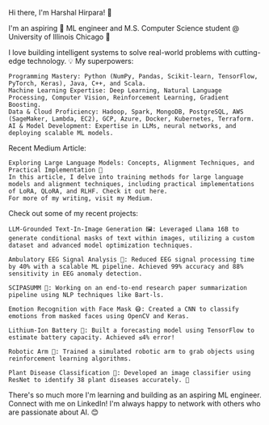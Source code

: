 Hi there, I'm Harshal Hirpara! 👋

I'm an aspiring 🚀 ML engineer and M.S. Computer Science student @ University of Illinois Chicago 🌆

I love building intelligent systems to solve real-world problems with cutting-edge technology. 💡
My superpowers:

    Programming Mastery: Python (NumPy, Pandas, Scikit-learn, TensorFlow, PyTorch, Keras), Java, C++, and Scala.
    Machine Learning Expertise: Deep Learning, Natural Language Processing, Computer Vision, Reinforcement Learning, Gradient Boosting.
    Data & Cloud Proficiency: Hadoop, Spark, MongoDB, PostgreSQL, AWS (SageMaker, Lambda, EC2), GCP, Azure, Docker, Kubernetes, Terraform.
    AI & Model Development: Expertise in LLMs, neural networks, and deploying scalable ML models.

Recent Medium Article:

    Exploring Large Language Models: Concepts, Alignment Techniques, and Practical Implementation 📝
    In this article, I delve into training methods for large language models and alignment techniques, including practical implementations of LoRA, QLoRA, and RLHF. Check it out here.
    For more of my writing, visit my Medium.

Check out some of my recent projects:

    LLM-Grounded Text-In-Image Generation 🖼️: Leveraged Llama 16B to generate conditional masks of text within images, utilizing a custom dataset and advanced model optimization techniques.

    Ambulatory EEG Signal Analysis 🧠: Reduced EEG signal processing time by 40% with a scalable ML pipeline. Achieved 99% accuracy and 88% sensitivity in EEG anomaly detection.

    SCIPASUMM 📜: Working on an end-to-end research paper summarization pipeline using NLP techniques like Bart-ls.

    Emotion Recognition with Face Mask 😷: Created a CNN to classify emotions from masked faces using OpenCV and Keras.

    Lithium-Ion Battery 🔋: Built a forecasting model using TensorFlow to estimate battery capacity. Achieved ≤4% error!

    Robotic Arm 🤖: Trained a simulated robotic arm to grab objects using reinforcement learning algorithms.

    Plant Disease Classification 🌱: Developed an image classifier using ResNet to identify 38 plant diseases accurately. 🌳

There's so much more I'm learning and building as an aspiring ML engineer. Connect with me on LinkedIn! I'm always happy to network with others who are passionate about AI. 😊
